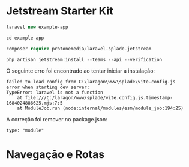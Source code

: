 # Jetstream Starter Kit

```php
laravel new example-app

cd example-app

composer require protonemedia/laravel-splade-jetstream

php artisan jetstream:install --teams --api --verification
```

O seguinte erro foi encontrado ao tentar iniciar a instalação:

```
failed to load config from C:\laragon\www\splade\vite.config.js
error when starting dev server:
TypeError: laravel is not a function
    at file:///C:/laragon/www/splade/vite.config.js.timestamp-1684024886625.mjs:7:5
    at ModuleJob.run (node:internal/modules/esm/module_job:194:25)
```

A correção foi remover no package.json:

```
type: "module"
```

# Navegação e Rotas
